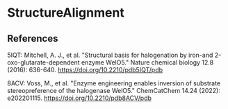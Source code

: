# StructureAlignment




## References
5IQT: Mitchell, A. J., et al. "Structural basis for halogenation by iron-and 2-oxo-glutarate-dependent enzyme WelO5." Nature chemical biology 12.8 (2016): 636-640. https://doi.org/10.2210/pdb5IQT/pdb

8ACV: Voss, M., et al. "Enzyme engineering enables inversion of substrate stereopreference of the halogenase WelO5." ChemCatChem 14.24 (2022): e202201115.
https://doi.org/10.2210/pdb8ACV/pdb
